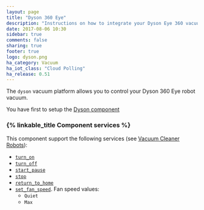 ```yaml
---
layout: page
title: "Dyson 360 Eye"
description: "Instructions on how to integrate your Dyson Eye 360 vacuum robot within Home Assistant."
date: 2017-08-06 10:30
sidebar: true
comments: false
sharing: true
footer: true
logo: dyson.png
ha_category: Vacuum
ha_iot_class: "Cloud Polling"
ha_release: 0.51
---
```


The `dyson` vacuum platform allows you to control your Dyson 360 Eye robot vacuum.

You have first to setup the [Dyson component](/components/dyson/)

### {% linkable_title Component services %}

This component support the following services (see [Vacuum Cleaner Robots](/components/vacuum/)):
* [`turn_on`](/components/vacuum/#service-vacuumturn_on)
* [`turn_off`](/components/vacuum/#service-vacuumturn_off)
* [`start_pause`](/components/vacuum/#service-vacuumstart_pause)
* [`stop`](/components/vacuum/#service-vacuumstop)
* [`return_to_home`](/components/vacuum/#service-vacuumreturn_to_home)
* [`set_fan_speed`](/components/vacuum/#service-vacuumset_fanspeed). Fan speed values:
  * `Quiet`
  * `Max`
